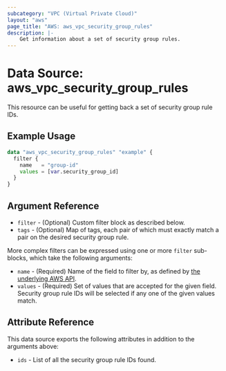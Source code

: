 ```yaml
---
subcategory: "VPC (Virtual Private Cloud)"
layout: "aws"
page_title: "AWS: aws_vpc_security_group_rules"
description: |-
    Get information about a set of security group rules.
---
```


# Data Source: aws_vpc_security_group_rules

This resource can be useful for getting back a set of security group rule IDs.

## Example Usage

```terraform
data "aws_vpc_security_group_rules" "example" {
  filter {
    name   = "group-id"
    values = [var.security_group_id]
  }
}
```

## Argument Reference

* `filter` - (Optional) Custom filter block as described below.
* `tags` - (Optional) Map of tags, each pair of which must exactly match
  a pair on the desired security group rule.

More complex filters can be expressed using one or more `filter` sub-blocks,
which take the following arguments:

* `name` - (Required) Name of the field to filter by, as defined by
  [the underlying AWS API](https://docs.aws.amazon.com/AWSEC2/latest/APIReference/API_DescribeSecurityGroupRules.html).
* `values` - (Required) Set of values that are accepted for the given field.
  Security group rule IDs will be selected if any one of the given values match.

## Attribute Reference

This data source exports the following attributes in addition to the arguments above:

* `ids` - List of all the security group rule IDs found.
